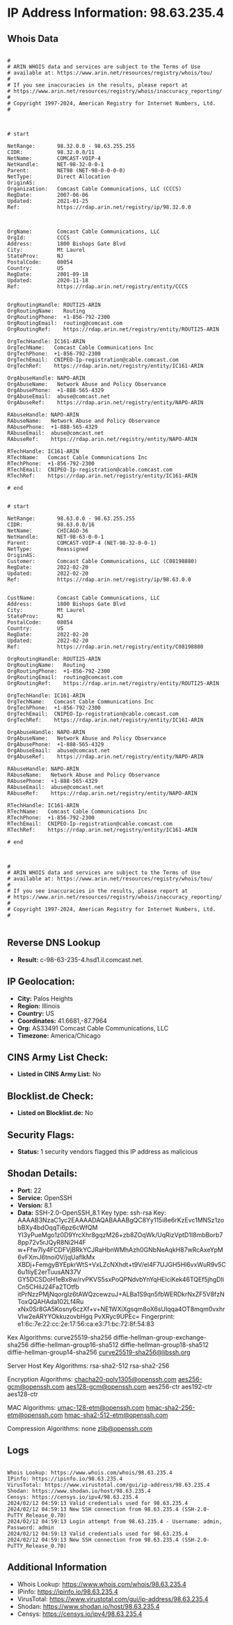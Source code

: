 # IP Address Information: 98.63.235.4

## Whois Data
```

#
# ARIN WHOIS data and services are subject to the Terms of Use
# available at: https://www.arin.net/resources/registry/whois/tou/
#
# If you see inaccuracies in the results, please report at
# https://www.arin.net/resources/registry/whois/inaccuracy_reporting/
#
# Copyright 1997-2024, American Registry for Internet Numbers, Ltd.
#



# start

NetRange:       98.32.0.0 - 98.63.255.255
CIDR:           98.32.0.0/11
NetName:        COMCAST-VOIP-4
NetHandle:      NET-98-32-0-0-1
Parent:         NET98 (NET-98-0-0-0-0)
NetType:        Direct Allocation
OriginAS:       
Organization:   Comcast Cable Communications, LLC (CCCS)
RegDate:        2007-06-06
Updated:        2021-01-25
Ref:            https://rdap.arin.net/registry/ip/98.32.0.0



OrgName:        Comcast Cable Communications, LLC
OrgId:          CCCS
Address:        1800 Bishops Gate Blvd
City:           Mt Laurel
StateProv:      NJ
PostalCode:     08054
Country:        US
RegDate:        2001-09-18
Updated:        2020-11-18
Ref:            https://rdap.arin.net/registry/entity/CCCS


OrgRoutingHandle: ROUTI25-ARIN
OrgRoutingName:   Routing
OrgRoutingPhone:  +1-856-792-2300 
OrgRoutingEmail:  routing@comcast.com
OrgRoutingRef:    https://rdap.arin.net/registry/entity/ROUTI25-ARIN

OrgTechHandle: IC161-ARIN
OrgTechName:   Comcast Cable Communications Inc
OrgTechPhone:  +1-856-792-2300 
OrgTechEmail:  CNIPEO-Ip-registration@cable.comcast.com
OrgTechRef:    https://rdap.arin.net/registry/entity/IC161-ARIN

OrgAbuseHandle: NAPO-ARIN
OrgAbuseName:   Network Abuse and Policy Observance
OrgAbusePhone:  +1-888-565-4329 
OrgAbuseEmail:  abuse@comcast.net
OrgAbuseRef:    https://rdap.arin.net/registry/entity/NAPO-ARIN

RAbuseHandle: NAPO-ARIN
RAbuseName:   Network Abuse and Policy Observance
RAbusePhone:  +1-888-565-4329 
RAbuseEmail:  abuse@comcast.net
RAbuseRef:    https://rdap.arin.net/registry/entity/NAPO-ARIN

RTechHandle: IC161-ARIN
RTechName:   Comcast Cable Communications Inc
RTechPhone:  +1-856-792-2300 
RTechEmail:  CNIPEO-Ip-registration@cable.comcast.com
RTechRef:    https://rdap.arin.net/registry/entity/IC161-ARIN

# end


# start

NetRange:       98.63.0.0 - 98.63.255.255
CIDR:           98.63.0.0/16
NetName:        CHICAGO-36
NetHandle:      NET-98-63-0-0-1
Parent:         COMCAST-VOIP-4 (NET-98-32-0-0-1)
NetType:        Reassigned
OriginAS:       
Customer:       Comcast Cable Communications, LLC (C08198880)
RegDate:        2022-02-20
Updated:        2022-02-20
Ref:            https://rdap.arin.net/registry/ip/98.63.0.0


CustName:       Comcast Cable Communications, LLC
Address:        1800 Bishops Gate Blvd
City:           Mt Laurel
StateProv:      NJ
PostalCode:     08054
Country:        US
RegDate:        2022-02-20
Updated:        2022-02-20
Ref:            https://rdap.arin.net/registry/entity/C08198880

OrgRoutingHandle: ROUTI25-ARIN
OrgRoutingName:   Routing
OrgRoutingPhone:  +1-856-792-2300 
OrgRoutingEmail:  routing@comcast.com
OrgRoutingRef:    https://rdap.arin.net/registry/entity/ROUTI25-ARIN

OrgTechHandle: IC161-ARIN
OrgTechName:   Comcast Cable Communications Inc
OrgTechPhone:  +1-856-792-2300 
OrgTechEmail:  CNIPEO-Ip-registration@cable.comcast.com
OrgTechRef:    https://rdap.arin.net/registry/entity/IC161-ARIN

OrgAbuseHandle: NAPO-ARIN
OrgAbuseName:   Network Abuse and Policy Observance
OrgAbusePhone:  +1-888-565-4329 
OrgAbuseEmail:  abuse@comcast.net
OrgAbuseRef:    https://rdap.arin.net/registry/entity/NAPO-ARIN

RAbuseHandle: NAPO-ARIN
RAbuseName:   Network Abuse and Policy Observance
RAbusePhone:  +1-888-565-4329 
RAbuseEmail:  abuse@comcast.net
RAbuseRef:    https://rdap.arin.net/registry/entity/NAPO-ARIN

RTechHandle: IC161-ARIN
RTechName:   Comcast Cable Communications Inc
RTechPhone:  +1-856-792-2300 
RTechEmail:  CNIPEO-Ip-registration@cable.comcast.com
RTechRef:    https://rdap.arin.net/registry/entity/IC161-ARIN

# end



#
# ARIN WHOIS data and services are subject to the Terms of Use
# available at: https://www.arin.net/resources/registry/whois/tou/
#
# If you see inaccuracies in the results, please report at
# https://www.arin.net/resources/registry/whois/inaccuracy_reporting/
#
# Copyright 1997-2024, American Registry for Internet Numbers, Ltd.
#


```
## Reverse DNS Lookup
- **Result:** c-98-63-235-4.hsd1.il.comcast.net.

## IP Geolocation:
- **City:** Palos Heights
- **Region:** Illinois
- **Country:** US
- **Coordinates:** 41.6681,-87.7964
- **Org:** AS33491 Comcast Cable Communications, LLC
- **Timezone:** America/Chicago

## CINS Army List Check:
- **Listed in CINS Army List:** 
No

## Blocklist.de Check:
- **Listed on Blocklist.de:** 
No

## Security Flags:
- **Status:** 1 security vendors flagged this IP address as malicious

## Shodan Details:
- **Port:** 22
- **Service:** OpenSSH
- **Version:** 8.1
- **Data:** SSH-2.0-OpenSSH_8.1
Key type: ssh-rsa
Key: AAAAB3NzaC1yc2EAAAADAQABAAABgQC8Yy115i8e6rKzEvc1MNSz1zobBXy4bdOqqTi6pz6cWfQM
YI3yPueMgo1z0D9YrcXhr8gqzM26+zb8ZOqWk/UqRizVptD1I8mbBorb78pp72v5rJQyR8Ni2H4F
w+Ffw7Iy4FCDFVjBRkYCJRaHbnWMhAzh0GNbNeAqkH87wRcAxeYpM6vFXmJ6tnoi0V/jqUafIkMx
XBDj+FemgyBYEpkrWtS+VxLZcNXhdt+t9V/el4F7UJGH5Hl6vxWuR9v5C6u1IiyE2erTuusAN37V
GY5DCSDoH1eBx8w/rvPKVS5sxPoQPNdvbYnYqHEIciKek46TQEf5jhgDIiCn5CHilJ24Fa2TOtfb
itPrNzzPMjNqorgIz6tAWQzcewzuJ+ALBa1S9qn5fbWERDkrNxZF5V8fzNToxQQAHAda102Lf4Ru
xNx0Sr8GA5Kosny6czXf+v+NE1WXiXgsqm8oX6sUIqqa4OT8mqm0vxhrVIw2eARYYOkkuzovbHgq
PvXRyc9UPEc=
Fingerprint: e1:6c:7e:22:cc:2e:17:56:ca:e3:71:bc:72:8f:54:83

Kex Algorithms:
	curve25519-sha256
	diffie-hellman-group-exchange-sha256
	diffie-hellman-group16-sha512
	diffie-hellman-group18-sha512
	diffie-hellman-group14-sha256
	curve25519-sha256@libssh.org

Server Host Key Algorithms:
	rsa-sha2-512
	rsa-sha2-256

Encryption Algorithms:
	chacha20-poly1305@openssh.com
	aes256-gcm@openssh.com
	aes128-gcm@openssh.com
	aes256-ctr
	aes192-ctr
	aes128-ctr

MAC Algorithms:
	umac-128-etm@openssh.com
	hmac-sha2-256-etm@openssh.com
	hmac-sha2-512-etm@openssh.com

Compression Algorithms:
	none
	zlib@openssh.com


## Logs
```

Whois Lookup: https://www.whois.com/whois/98.63.235.4
IPinfo: https://ipinfo.io/98.63.235.4
VirusTotal: https://www.virustotal.com/gui/ip-address/98.63.235.4
Shodan: https://www.shodan.io/host/98.63.235.4
Censys: https://censys.io/ipv4/98.63.235.4
2024/02/12 04:59:13 Valid credentials used for 98.63.235.4
2024/02/12 04:59:13 New SSH connection from 98.63.235.4 (SSH-2.0-PuTTY_Release_0.70)
2024/02/12 04:59:13 Login attempt from 98.63.235.4 - Username: admin, Password: admin
2024/02/12 04:59:13 Valid credentials used for 98.63.235.4
2024/02/12 04:59:13 New SSH connection from 98.63.235.4 (SSH-2.0-PuTTY_Release_0.70)

```
## Additional Information
- Whois Lookup: https://www.whois.com/whois/98.63.235.4
- IPinfo: https://ipinfo.io/98.63.235.4
- VirusTotal: https://www.virustotal.com/gui/ip-address/98.63.235.4
- Shodan: https://www.shodan.io/host/98.63.235.4
- Censys: https://censys.io/ipv4/98.63.235.4

